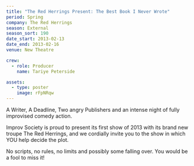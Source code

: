 ```yaml
---
title: "The Red Herrings Present: The Best Book I Never Wrote"
period: Spring
company: The Red Herrings
season: External
season_sort: 190
date_start: 2013-02-13
date_end: 2013-02-16
venue: New Theatre

crew:
  - role: Producer
    name: Tariye Peterside

assets:
  - type: poster
    image: rFpNRqw
---
```


A Writer, A Deadline, Two angry Publishers and an intense night of fully improvised comedy action. 

Improv Society is proud to present its first show of 2013 with its brand new troupe The Red Herrings, and we cordially invite you to the show in which YOU help decide the plot.

No scripts, no rules, no limits and possibly some falling over. You would be a fool to miss it!
